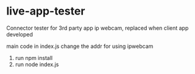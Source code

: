# live-app-tester
Connector tester for 3rd party app ip webcam, replaced when client app developed

main code in index.js
change the addr for using ipwebcam

1. run npm install
2. run node index.js
